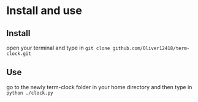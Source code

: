 # Install and use
## Install
open your terminal and type in `git clone github.com/Oliver12418/term-clock.git`
## Use
go to the newly term-clock folder in your home directory and then type in `python ./clock.py`
